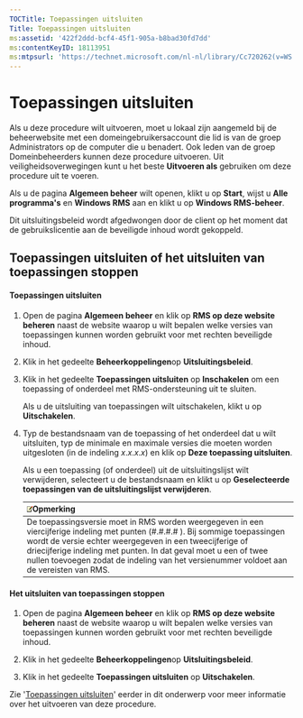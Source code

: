 ```yaml
---
TOCTitle: Toepassingen uitsluiten
Title: Toepassingen uitsluiten
ms:assetid: '422f2ddd-bcf4-45f1-905a-b8bad30fd7dd'
ms:contentKeyID: 18113951
ms:mtpsurl: 'https://technet.microsoft.com/nl-nl/library/Cc720262(v=WS.10)'
---
```


Toepassingen uitsluiten
=======================

Als u deze procedure wilt uitvoeren, moet u lokaal zijn aangemeld bij de beheerwebsite met een domeingebruikersaccount die lid is van de groep Administrators op de computer die u benadert. Ook leden van de groep Domeinbeheerders kunnen deze procedure uitvoeren. Uit veiligheidsoverwegingen kunt u het beste **Uitvoeren als** gebruiken om deze procedure uit te voeren.

Als u de pagina **Algemeen beheer** wilt openen, klikt u op **Start**, wijst u **Alle programma's** en **Windows RMS** aan en klikt u op **Windows RMS-beheer**.

Dit uitsluitingsbeleid wordt afgedwongen door de client op het moment dat de gebruikslicentie aan de beveiligde inhoud wordt gekoppeld.

Toepassingen uitsluiten of het uitsluiten van toepassingen stoppen
------------------------------------------------------------------

#### Toepassingen uitsluiten

1.  Open de pagina **Algemeen beheer** en klik op **RMS op deze website beheren** naast de website waarop u wilt bepalen welke versies van toepassingen kunnen worden gebruikt voor met rechten beveiligde inhoud.

2.  Klik in het gedeelte **Beheerkoppelingen**op **Uitsluitingsbeleid**.

3.  Klik in het gedeelte **Toepassingen uitsluiten** op **Inschakelen** om een toepassing of onderdeel met RMS-ondersteuning uit te sluiten.

    Als u de uitsluiting van toepassingen wilt uitschakelen, klikt u op **Uitschakelen**.

4.  Typ de bestandsnaam van de toepassing of het onderdeel dat u wilt uitsluiten, typ de minimale en maximale versies die moeten worden uitgesloten (in de indeling *x*.*x*.*x*.*x*) en klik op **Deze toepassing uitsluiten**.

    Als u een toepassing (of onderdeel) uit de uitsluitingslijst wilt verwijderen, selecteert u de bestandsnaam en klikt u op **Geselecteerde toepassingen van de uitsluitingslijst verwijderen**.

    | ![](/security-updates/images/Cc720262.note(WS.10).gif)Opmerking                                                                                                                                                                                                                                                                                    |
    |---------------------------------------------------------------------------------------------------------------------------------------------------------------------------------------------------------------------------------------------------------------------------------------------------------------------------------------------------------------|
    | De toepassingsversie moet in RMS worden weergegeven in een viercijferige indeling met punten (\#.\#.\#.\# ). Bij sommige toepassingen wordt de versie echter weergegeven in een tweecijferige of driecijferige indeling met punten. In dat geval moet u een of twee nullen toevoegen zodat de indeling van het versienummer voldoet aan de vereisten van RMS. |

#### Het uitsluiten van toepassingen stoppen

1.  Open de pagina **Algemeen beheer** en klik op **RMS op deze website beheren** naast de website waarop u wilt bepalen welke versies van toepassingen kunnen worden gebruikt voor met rechten beveiligde inhoud.

2.  Klik in het gedeelte **Beheerkoppelingen**op **Uitsluitingsbeleid**.

3.  Klik in het gedeelte **Toepassingen uitsluiten** op **Uitschakelen**.

Zie '[Toepassingen uitsluiten](https://technet.microsoft.com/b68ae4b2-b9ba-44ae-90cb-c88df600ec86)' eerder in dit onderwerp voor meer informatie over het uitvoeren van deze procedure.
